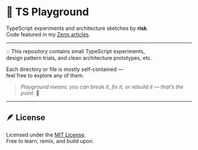 # 🧩 TS Playground

TypeScript experiments and architecture sketches by **risk**.  
Code featured in my [Zenn articles](https://zenn.dev/risk).

---

💡 This repository contains small TypeScript experiments,  
design pattern trials, and clean architecture prototypes, etc.

Each directory or file is mostly self-contained —  
feel free to explore any of them.

> _Playground means: you can break it, fix it, or rebuild it — that’s the point._ 🎈

---

## 🪶 License
Licensed under the [MIT License](./LICENSE).  
Free to learn, remix, and build upon.